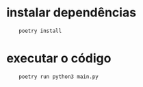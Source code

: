 # instalar dependências
```sh
    poetry install
```

# executar o código
```sh
    poetry run python3 main.py
```